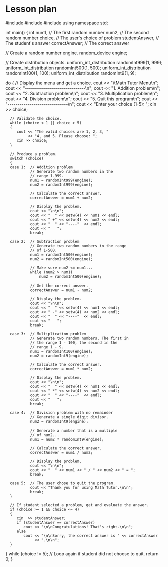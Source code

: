 # Lesson plan
#include <iostream>
#include <iomanip>
#include <random>
using namespace std;

int main()
{
   int num1,          // The first random number
       num2,          // The second random number
       choice,        // The user's choice of problem
       studentAnswer, // The student's answer
       correctAnswer; // The correct answer
   
   // Create a random number engine.
   random_device engine;
   
   // Create distribution objects.
   uniform_int_distribution<int> randomInt999(1, 999);
   uniform_int_distribution<int> randomInt500(1, 500);
   uniform_int_distribution<int> randomInt100(1, 100);
   uniform_int_distribution<int> randomInt9(1, 9);

   do
   {  // Display the menu and get a choice.
      cout << "\tMath Tutor Menu\n";
      cout << "------------------------------\n";
      cout << "1. Addition problem\n";
      cout << "2. Subtraction problem\n";
      cout << "3. Multiplication problem\n";
      cout << "4. Division problem\n";
      cout << "5. Quit this program\n";
      cout << "------------------------------\n";
      cout << "Enter your choice (1-5): ";
      cin  >> choice;
      
      // Validate the choice.
      while (choice < 1 || choice > 5)
      {
         cout << "The valid choices are 1, 2, 3, "
              << "4, and 5. Please choose: ";
         cin >> choice;
      }

      // Produce a problem.
      switch (choice)
      {
      case 1:  // Addition problem
               // Generate two random numbers in the
               // range 1-999.
               num1 = randomInt999(engine);   
               num2 = randomInt999(engine);
               
               // Calculate the correct answer.
               correctAnswer = num1 + num2;

               // Display the problem.
               cout << "\n\n";
               cout << "  " << setw(4) << num1 << endl;
               cout << " +" << setw(4) << num2 << endl;
               cout << "  " << "----"  << endl;
               cout << "   ";
               break;

      case 2:  // Subtraction problem
               // Generate two random numbers in the range
               // of 1-500.
               num1 = randomInt500(engine);   
               num2 = randomInt500(engine);
               
               // Make sure num2 <= num1...
               while (num2 > num1)
                   num2 = randomInt500(engine);
               
               // Get the correct answer.
               correctAnswer = num1 - num2;

               // Display the problem.
               cout << "\n\n";
               cout << "  " << setw(4) << num1 << endl;
               cout << " -" << setw(4) << num2 << endl;
               cout << "  " << "----"  << endl;
               cout << "   ";
               break;

      case 3:  // Multiplication problem
               // Generate two random numbers. The first in
               // the range 1 - 100, the second in the
               // range 1 - 9.
               num1 = randomInt100(engine);
               num2 = randomInt9(engine);
               
               // Calculate the correct answer.
               correctAnswer = num1 * num2;

               // Display the problem.
               cout << "\n\n";
               cout << "  " << setw(4) << num1 << endl;
               cout << " *" << setw(4) << num2 << endl;
               cout << "  " << "----"  << endl;
               cout << "   ";
               break;

      case 4:  // Division problem with no remainder
               // Generate a single digit divisor.
               num2 = randomInt9(engine);
               
               // Generate a number that is a multiple
               // of num2...
               num1 = num2 * randomInt9(engine);
               
               // Calculate the correct answer.
               correctAnswer = num1 / num2;

               // Display the problem.
               cout << "\n\n";
               cout << "  " << num1 << " / " << num2 << " = ";
               break;

      case 5:  // The user chose to quit the program.
               cout << "Thank you for using Math Tutor.\n\n";
               break;
      }

      // If student selected a problem, get and evaluate the answer. 
      if (choice >= 1 && choice <= 4)
      {
         cin  >> studentAnswer;
         if (studentAnswer == correctAnswer)
            cout << "\n\nCongratulations! That's right.\n\n";
         else
            cout << "\n\nSorry, the correct answer is " << correctAnswer
                 << ".\n\n";
      }
   } while (choice != 5);  // Loop again if student did not choose to quit.
   return 0;
}

  